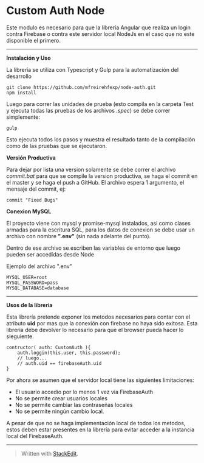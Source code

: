 Custom Auth Node
=======

Este modulo es necesario para que la librería Angular que realiza un login contra Firebase o contra este servidor local NodeJs en el caso que no este disponible el primero.


----------
**Instalación y Uso**

La librería se utiliza con Typescript y Gulp para la automatización del desarrollo

    git clone https://github.com/mfreirehfexp/node-auth.git
    npm install
Luego para correr las unidades de prueba (esto compila en la carpeta Test y ejecuta todas las pruebas de los archivos *.spec*) se debe correr simplemente:

    gulp
Esto ejecuta todos los pasos y muestra el resultado tanto de la compilación como de las pruebas que se ejecutaron.

**Versión Productiva**

Para dejar por lista una version solamente se debe correr el archivo *commit.bat* para que se compile la version productiva, se haga el commit en el master y se haga el push a GitHub. El archivo espera 1 argumento, el mensaje del commit, ej:

    commit "Fixed Bugs"

**Conexion MySQL**

El proyecto viene con mysql y promise-mysql instalados, asi como clases armadas para la escritura SQL, para los datos de conexion se debe usar un archivo con nombre **".env"** (sin nada adelante del punto).

Dentro de ese archivo se escriben las variables de entorno que luego pueden ser accedidas desde Node

Ejemplo del archivo ".env"

    MYSQL_USER=root
    MYSQL_PASSWORD=pass
    MYSQL_DATABASE=database


----------
**Usos de la libreria**

Esta librería pretende exponer los metodos necesarios para contar con el atributo **uid** por mas que la conexión con firebase no haya sido exitosa.
Esta libreria debe devolver lo necesario para que el browser pueda hacer lo sieguiente.

    contructor( auth: CustomAuth ){
	    auth.loggin(this.user, this.password);
	    // luego...
	    // auth.uid == firebaseAuth.uid
    }

Por ahora se asumen que el servidor local tiene las siguientes limitaciones:

 - El usuario accedio por lo menos 1 vez via FirebaseAuth
 - No se permite crear usuarios locales
 - No se permite cambiar las contraseñas locales
 - No se permite ningún cambio local.

A pesar de que no se haga implementación local de todos los metodos, estos deben estar presentes en la librería para evitar acceder a la instancia local del FirebaseAuth.

----------
> Written with [StackEdit](https://stackedit.io/).